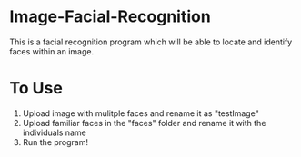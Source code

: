 # Image-Facial-Recognition
This is a facial recognition program which will be able to locate and identify faces within an image.

# To Use
1. Upload image with mulitple faces and rename it as "testImage"
2. Upload familiar faces in the "faces" folder and rename it with the individuals name
3. Run the program!
